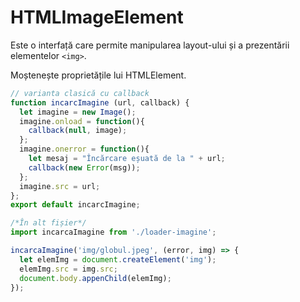 # HTMLImageElement

Este o interfață care permite manipularea layout-ului și a prezentării elementelor `<img>`.

Moștenește proprietățile lui HTMLElement.

```javascript
// varianta clasică cu callback
function incarcImagine (url, callback) {
  let imagine = new Image();
  imagine.onload = function(){
    callback(null, image);
  };
  imagine.onerror = function(){
    let mesaj = "Încărcare eșuată de la " + url;
    callback(new Error(msg));
  };
  imagine.src = url;
};
export default incarcImagine;

/*În alt fișier*/
import incarcaImagine from './loader-imagine';

incarcaImagine('img/globul.jpeg', (error, img) => {
  let elemImg = document.createElement('img');
  elemImg.src = img.src;
  document.body.appenChild(elemImg);
});
```
